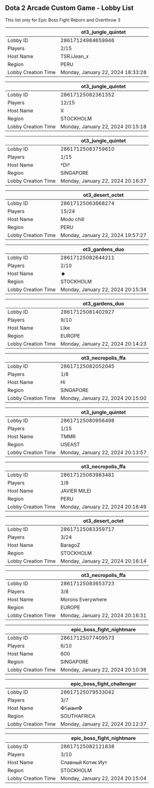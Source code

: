 ## Dota 2 Arcade Custom Game - Lobby List

This list only for Epic Boss Fight Reborn and Overthrow 3

|  | ot3_jungle_quintet |
| ------ | ------ |
| Lobby ID | 28617124984659946 |
| Players | 2/15 |
| Host Name | TSR.iJean_x |
| Region | PERU |
| Lobby Creation Time | Monday, January 22, 2024 18:33:28 |


|  | ot3_jungle_quintet |
| ------ | ------ |
| Lobby ID | 28617125082361352 |
| Players | 12/15 |
| Host Name | X |
| Region | STOCKHOLM |
| Lobby Creation Time | Monday, January 22, 2024 20:15:18 |


|  | ot3_jungle_quintet |
| ------ | ------ |
| Lobby ID | 28617125083759610 |
| Players | 1/15 |
| Host Name | †Di† |
| Region | SINGAPORE |
| Lobby Creation Time | Monday, January 22, 2024 20:16:37 |


|  | ot3_desert_octet |
| ------ | ------ |
| Lobby ID | 28617125063668274 |
| Players | 15/24 |
| Host Name | Modo chill |
| Region | PERU |
| Lobby Creation Time | Monday, January 22, 2024 19:57:27 |


|  | ot3_gardens_duo |
| ------ | ------ |
| Lobby ID | 28617125082644211 |
| Players | 2/10 |
| Host Name | ☻ |
| Region | STOCKHOLM |
| Lobby Creation Time | Monday, January 22, 2024 20:15:34 |


|  | ot3_gardens_duo |
| ------ | ------ |
| Lobby ID | 28617125081402927 |
| Players | 9/10 |
| Host Name | Like |
| Region | EUROPE |
| Lobby Creation Time | Monday, January 22, 2024 20:14:23 |


|  | ot3_necropolis_ffa |
| ------ | ------ |
| Lobby ID | 28617125082052045 |
| Players | 1/8 |
| Host Name | Hi |
| Region | SINGAPORE |
| Lobby Creation Time | Monday, January 22, 2024 20:15:00 |


|  | ot3_jungle_quintet |
| ------ | ------ |
| Lobby ID | 28617125080956498 |
| Players | 1/15 |
| Host Name | TMMR |
| Region | USEAST |
| Lobby Creation Time | Monday, January 22, 2024 20:13:57 |


|  | ot3_necropolis_ffa |
| ------ | ------ |
| Lobby ID | 28617125083983481 |
| Players | 1/8 |
| Host Name | JAVIER MILEI |
| Region | PERU |
| Lobby Creation Time | Monday, January 22, 2024 20:16:49 |


|  | ot3_desert_octet |
| ------ | ------ |
| Lobby ID | 28617125083359717 |
| Players | 3/24 |
| Host Name | BaragoZ |
| Region | STOCKHOLM |
| Lobby Creation Time | Monday, January 22, 2024 20:16:14 |


|  | ot3_necropolis_ffa |
| ------ | ------ |
| Lobby ID | 28617125083653723 |
| Players | 3/8 |
| Host Name | Morons Everywhere |
| Region | EUROPE |
| Lobby Creation Time | Monday, January 22, 2024 20:16:31 |


|  | epic_boss_fight_nightmare |
| ------ | ------ |
| Lobby ID | 28617125077409573 |
| Players | 6/10 |
| Host Name | 600 |
| Region | SINGAPORE |
| Lobby Creation Time | Monday, January 22, 2024 20:10:36 |


|  | epic_boss_fight_challenger |
| ------ | ------ |
| Lobby ID | 28617125079533042 |
| Players | 3/7 |
| Host Name | ✠𝕊𝖕𝖎𝖉𝖊𝖗✠ |
| Region | SOUTHAFRICA |
| Lobby Creation Time | Monday, January 22, 2024 20:12:37 |


|  | epic_boss_fight_nightmare |
| ------ | ------ |
| Lobby ID | 28617125082121838 |
| Players | 3/10 |
| Host Name | Славный Котик Иут |
| Region | STOCKHOLM |
| Lobby Creation Time | Monday, January 22, 2024 20:15:04 |


